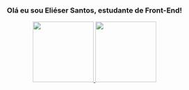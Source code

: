 <div align="center">
  <h3>Olá eu sou Eliéser Santos, estudante de Front-End!</h3>
  <a href="https://github.com/kalebeccs">
    <img height="140em" src="https://github-readme-stats.vercel.app/api?username=kalebeccs&count_private=true&show_icons=true&theme=city_lights&hide=contribs,prs">
    <img height="140em" src="https://github-readme-stats.vercel.app/api/top-langs/?username=kalebeccs&layout=compact&theme=city_lights">
  </a>  
</div>
